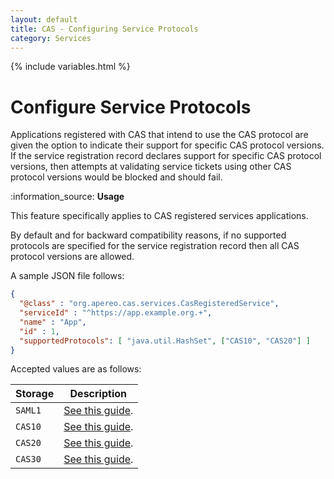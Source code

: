 ```yaml
---
layout: default
title: CAS - Configuring Service Protocols
category: Services
---
```


{% include variables.html %}

# Configure Service Protocols

Applications registered with CAS that intend to use the CAS protocol are given the option to indicate their support
for specific CAS protocol versions. If the service registration record declares support for specific CAS protocol versions, 
then attempts at validating service tickets using other CAS protocol versions would be blocked and should fail.

<div class="alert alert-info">:information_source: <strong>Usage</strong>
<p>This feature specifically applies to CAS registered services applications.</p></div>

By default and for backward compatibility reasons, if no supported protocols are specified for the service 
registration record then all CAS protocol versions are allowed.

A sample JSON file follows:

```json
{
  "@class" : "org.apereo.cas.services.CasRegisteredService",
  "serviceId" : "^https://app.example.org.+",
  "name" : "App",
  "id" : 1,
  "supportedProtocols": [ "java.util.HashSet", ["CAS10", "CAS20"] ]
}
```
 
Accepted values are as follows:

| Storage | Description                                       |
|---------|---------------------------------------------------|
| `SAML1` | [See this guide](../protocol/SAML-Protocol.html). |
| `CAS10` | [See this guide](../protocol/CAS-Protocol.html).  |
| `CAS20` | [See this guide](../protocol/CAS-Protocol.html).  |
| `CAS30` | [See this guide](../protocol/CAS-Protocol.html).  |
